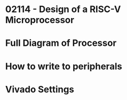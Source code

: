 # **02114 - Design of a RISC-V Microprocessor**

# **Full Diagram of Processor**

# **How to write to peripherals**

# **Vivado Settings**



